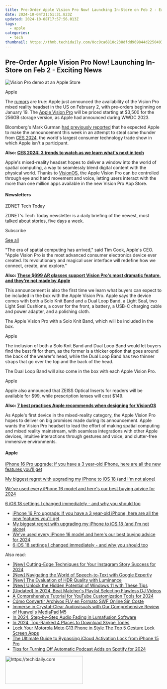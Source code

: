 ```yaml
---
title: Pre-Order Apple Vision Pro Now! Launching In-Store on Feb 2 - Exciting News
date: 2024-10-04T21:51:31.823Z
updated: 2024-10-08T17:57:56.013Z
tags:
  - apple
categories:
  - tech
thumbnail: https://thmb.techidaily.com/0cc9ca6810c238dfdd969844d2250493a479c3321512aa3c39ef7570f30da978.jpg
---
```


## Pre-Order Apple Vision Pro Now! Launching In-Store on Feb 2 - Exciting News

![Vision Pro demo at an Apple Store](https://www.zdnet.com/a/img/resize/ccf7252b549738d6070f5231024fa00e1eac0389/2023/12/20/5a4e07db-97aa-43ec-b123-e170ed6c16be/77e90237-7c03-4f69-953f-2cc91a249160-2880x1620.jpg?auto=webp&width=1280)

Apple

The [rumors](https://www.zdnet.com/article/apples-vision-pro-may-launch-in-february-with-its-most-sophisticated-buying-process-yet/) are true: Apple just announced the availability of the Vision Pro mixed reality headset in the US on February 2, with pre-orders beginning on January 19\. The [Apple Vision Pro](https://www.zdnet.com/article/apple-vision-pro-first-take-3-reasons-this-changes-everything/) will be priced starting at $3,500 for the 256GB storage version, as Apple had announced during WWDC 2023\. 

Bloomberg's Mark Gurman [had previously reported](https://www.zdnet.com/article/apple-expected-to-make-a-big-vision-pro-announcement-any-minute-now/) that he expected Apple to make the announcement this week in an attempt to steal some thunder from [CES 2024](https://www.zdnet.com/collection/ces-2024-whats-next-in-tech/), the world's largest consumer technology trade show in which Apple isn't a participant. 

**Also: [CES 2024: 3 trends to watch as we learn what's next in tech](https://www.zdnet.com/article/ces-2024-3-trends-to-watch/)**

Apple's mixed-reality headset hopes to deliver a window into the world of spatial computing, a way to seamlessly blend digital content with the physical world. Thanks to [VisionOS](https://www.zdnet.com/article/inside-visionos-17-things-developers-need-to-know-right-now/), the Apple Vision Pro can be controlled through eye and hand movement and voice, letting users interact with the more than one million apps available in the new Vision Pro App Store. 

#### Newsletters

ZDNET Tech Today

ZDNET's Tech Today newsletter is a daily briefing of the newest, most talked about stories, five days a week.

 Subscribe

[See all](https://www.zdnet.com/newsletters/)

"The era of spatial computing has arrived," said Tim Cook, Apple's CEO. "Apple Vision Pro is the most advanced consumer electronics device ever created. Its revolutionary and magical user interface will redefine how we connect, create, and explore."

**Also: [These $699 AR glasses support Vision Pro's most dramatic feature, and they're not made by Apple](https://www.zdnet.com/article/these-699-ar-glasses-support-vision-pros-most-dramatic-feature-and-theyre-not-made-by-apple/)**

This announcement is also the first time we learn what buyers can expect to be included in the box with the Apple Vision Pro. Apple says the device comes with both a Solo Knit Band and a Dual Loop Band, a Light Seal, two Light Seal Cushions, a cover for the front, a battery, a USB-C charging cable and power adapter, and a polishing cloth. 

The Apple Vision Pro with a Solo Knit Band, which will be included in the box. 

Apple

The inclusion of both a Solo Knit Band and Dual Loop Band would let buyers find the best fit for them, as the former is a thicker option that goes around the back of the wearer's head, while the Dual Loop Band has two thinner straps that go over the top and the back of the head.

The Dual Loop Band will also come in the box with each Apple Vision Pro.

Apple

Apple also announced that ZEISS Optical Inserts for readers will be available for $99, while prescription lenses will cost $149\. 

**Also: [7 best practices Apple recommends when designing for VisionOS](https://www.zdnet.com/article/7-best-practices-apple-recommends-when-designing-for-visionos/)**

As Apple's first device in the mixed-reality category, the Apple Vision Pro hopes to deliver on big promises made during its announcement. Apple wants the Vision Pro headset to lead the effort of making spatial computing and mixed reality mainstream, with seamless integrations with other Apple devices, intuitive interactions through gestures and voice, and clutter-free immersive environments. 

#### Apple

[iPhone 16 Pro upgrade: If you have a 3 year-old iPhone, here are all the new features you'll get](https://www.zdnet.com/article/iphone-16-pro-and-pro-max-hands-on/ "iPhone 16 Pro upgrade: If you have a 3 year-old iPhone, here are all the new features you'll get")

[My biggest regret with upgrading my iPhone to iOS 18 (and I'm not alone)](https://www.zdnet.com/article/my-biggest-regret-with-upgrading-my-iphone-to-ios-18-and-im-not-alone/ "My biggest regret with upgrading my iPhone to iOS 18 (and I'm not alone)")

[We've used every iPhone 16 model and here's our best buying advice for 2024](https://www.zdnet.com/article/iphone-16-pro-max-buying-advice-2024/ "We've used every iPhone 16 model and here's our best buying advice for 2024")

[6 iOS 18 settings I changed immediately - and why you should too](https://www.zdnet.com/article/6-ios-18-settings-i-changed-immediately-and-why-you-should-too/ "6 iOS 18 settings I changed immediately - and why you should too")

* [iPhone 16 Pro upgrade: If you have a 3 year-old iPhone, here are all the new features you'll get](https://www.zdnet.com/article/iphone-16-pro-and-pro-max-hands-on/ "iPhone 16 Pro upgrade: If you have a 3 year-old iPhone, here are all the new features you'll get")
* [My biggest regret with upgrading my iPhone to iOS 18 (and I'm not alone)](https://www.zdnet.com/article/my-biggest-regret-with-upgrading-my-iphone-to-ios-18-and-im-not-alone/ "My biggest regret with upgrading my iPhone to iOS 18 (and I'm not alone)")
* [We've used every iPhone 16 model and here's our best buying advice for 2024](https://www.zdnet.com/article/iphone-16-pro-max-buying-advice-2024/ "We've used every iPhone 16 model and here's our best buying advice for 2024")
* [6 iOS 18 settings I changed immediately - and why you should too](https://www.zdnet.com/article/6-ios-18-settings-i-changed-immediately-and-why-you-should-too/ "6 iOS 18 settings I changed immediately - and why you should too")

<ins class="adsbygoogle"
     style="display:block"
     data-ad-format="autorelaxed"
     data-ad-client="ca-pub-7571918770474297"
     data-ad-slot="1223367746"></ins>

<ins class="adsbygoogle"
     style="display:block"
     data-ad-client="ca-pub-7571918770474297"
     data-ad-slot="8358498916"
     data-ad-format="auto"
     data-full-width-responsive="true"></ins>

<span class="atpl-alsoreadstyle">Also read:</span>
<div><ul>
<li><a href="https://instagram-videos.techidaily.com/new-cutting-edge-techniques-for-your-instagram-story-success-for-2024/"><u>[New] Cutting-Edge Techniques for Your Instagram Story Success for 2024</u></a></li>
<li><a href="https://screen-activity-recording.techidaily.com/new-navigating-the-world-of-speech-to-text-with-google-expertly/"><u>[New] Navigating the World of Speech-to-Text with Google Expertly</u></a></li>
<li><a href="https://some-tips.techidaily.com/new-the-evaluation-of-hdr-quality-with-luminance/"><u>[New] The Evaluation of HDR Quality with Luminance</u></a></li>
<li><a href="https://some-tips.techidaily.com/new-unlock-the-hidden-potential-of-windows-11-with-these-tips/"><u>[New] Unlock the Hidden Potential of Windows 11 with These Tips</u></a></li>
<li><a href="https://youtube-web.techidaily.com/ed-in-2024-beat-matchers-playlist-selecting-flawless-dj-videos/"><u>[Updated] In 2024, Beat Matcher's Playlist Selecting Flawless DJ Videos</u></a></li>
<li><a href="https://youtube-videos.techidaily.com/a-comprehensive-tutorial-for-youtube-customization-tools-for-2024/"><u>A Comprehensive Tutorial for YouTube Customization Tools for 2024</u></a></li>
<li><a href="https://solve-marvelous.techidaily.com/como-convertir-archivos-flv-en-formato-swf-online-sin-coste/"><u>Cómo Convertir Archivos FLV en Formato SWF Online Sin Coste</u></a></li>
<li><a href="https://buynow-marvelous.techidaily.com/immerse-in-crystal-clear-audiovisuals-with-our-comprehensive-review-of-huaweis-mediapad-m5/"><u>Immerse in Crystal-Clear Audiovisuals with Our Comprehensive Review of Huawei's MediaPad M5</u></a></li>
<li><a href="https://extra-skills.techidaily.com/in-2024-step-by-step-audio-fading-in-lumafusion-software/"><u>In 2024, Step-by-Step Audio Fading in Lumafusion Software</u></a></li>
<li><a href="https://some-tips.techidaily.com/in-2024-top-ranked-4-places-to-download-skype-tones/"><u>In 2024, Top-Ranked 4 Places to Download Skype Tones</u></a></li>
<li><a href="https://android-unlock.techidaily.com/lock-your-motorola-moto-g13-phone-in-style-the-top-5-gesture-lock-screen-apps-by-drfone-android/"><u>Lock Your Motorola Moto G13 Phone in Style The Top 5 Gesture Lock Screen Apps</u></a></li>
<li><a href="https://activate-lock.techidaily.com/the-ultimate-guide-to-bypassing-icloud-activation-lock-from-iphone-15-pro-by-drfone-ios/"><u>The Ultimate Guide to Bypassing iCloud Activation Lock from iPhone 15 Pro</u></a></li>
<li><a href="https://some-tips.techidaily.com/tips-for-turning-off-automatic-podcast-adds-on-spotify-for-2024/"><u>Tips for Turning Off Automatic Podcast Adds on Spotify for 2024</u></a></li>
</ul></div>

<!-- affiliate ads begin -->
<a href="https://bluettius.sjv.io/c/5597632/2139107/17108" target="_top" id="2139107">
  <img src="//a.impactradius-go.com/display-ad/17108-2139107" border="0" alt="https://techidaily.com" width="250" height="90"/>
</a>
<img height="0" width="0" src="https://bluettius.sjv.io/i/5597632/2139107/17108" style="position:absolute;visibility:hidden;" border="0" />
<!-- affiliate ads end -->

